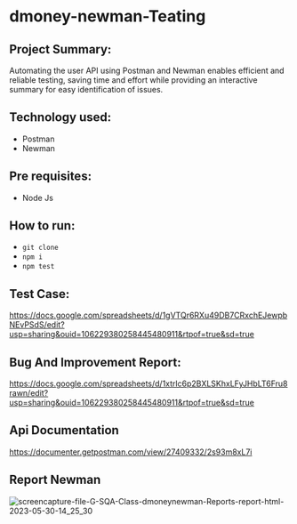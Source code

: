 # dmoney-newman-Teating

## Project Summary:
Automating the user API using Postman and Newman enables efficient and reliable testing, saving time and effort while providing an interactive summary for easy identification of issues.

## Technology used:

- Postman
- Newman

## Pre requisites:
- Node Js

## How to run:

- ```git clone ```
- ```npm i```
- ```npm test```

## Test Case:
https://docs.google.com/spreadsheets/d/1gVTQr6RXu49DB7CRxchEJewpbNEvPSdS/edit?usp=sharing&ouid=106229380258445480911&rtpof=true&sd=true

## Bug And Improvement Report:

https://docs.google.com/spreadsheets/d/1xtrlc6p2BXLSKhxLFyJHbLT6Fru8rawn/edit?usp=sharing&ouid=106229380258445480911&rtpof=true&sd=true

## Api Documentation

https://documenter.getpostman.com/view/27409332/2s93m8xL7i

## Report Newman

![screencapture-file-G-SQA-Class-dmoneynewman-Reports-report-html-2023-05-30-14_25_30](https://github.com/PrattayDhar/dmoney-newman-Teating/assets/93048656/2ae2ee45-f6ef-483f-98eb-798b4ec98cb9)

